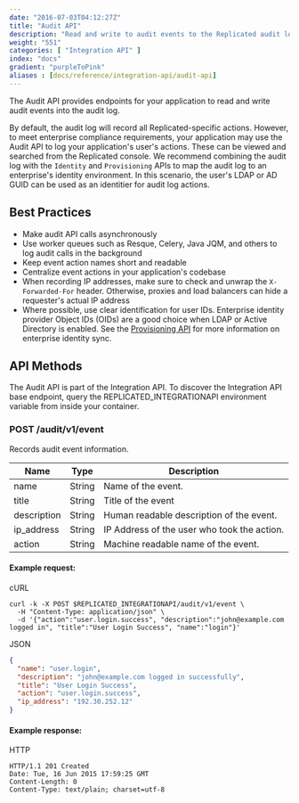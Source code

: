 ```yaml
---
date: "2016-07-03T04:12:27Z"
title: "Audit API"
description: "Read and write to audit events to the Replicated audit log."
weight: "551"
categories: [ "Integration API" ]
index: "docs"
gradient: "purpleToPink"
aliases : [docs/reference/integration-api/audit-api]
---
```


The Audit API provides endpoints for your application to read and write audit events into the audit log.

By default, the audit log will record all Replicated-specific actions. However, to meet enterprise compliance requirements, your application may use the Audit API to log your application's user's actions. These can be viewed and searched from the Replicated console. We recommend combining the audit log with the `Identity` and `Provisioning` APIs to map the audit log to an enterprise's identity environment. In this scenario, the user's LDAP or AD GUID can be used as an identitier for audit log actions.

## Best Practices

* Make audit API calls asynchronously
* Use worker queues such as Resque, Celery, Java JQM, and others to log audit calls in the background
* Keep event action names short and readable
* Centralize event actions in your application's codebase
* When recording IP addresses, make sure to check and unwrap the `X-Forwarded-For` header. Otherwise, proxies and load balancers can hide a requester's actual IP address
* Where possible, use clear identification for user IDs. Enterprise identity provider Object IDs (OIDs) are a good choice when LDAP or Active Directory is enabled. See the [Provisioning API](/api/integration-api/provisioning-api) for more information on enterprise identity sync.

## API Methods

The Audit API is part of the Integration API. To discover the Integration API base endpoint, query the REPLICATED_INTEGRATIONAPI environment variable from inside your container.

### POST /audit/v1/event

Records audit event information.

| Name        | Type   | Description                                 |
| ----------- | ------ | ------------------------------------------- |
| name        | String | Name of the event.                          |
| title       | String | Title of the event                          |
| description | String | Human readable description of the event.    |
| ip_address  | String | IP Address of the user who took the action. |
| action      | String | Machine readable name of the event.         |

#### Example request:

cURL

```shell
curl -k -X POST $REPLICATED_INTEGRATIONAPI/audit/v1/event \
  -H "Content-Type: application/json" \
  -d '{"action":"user.login.success", "description":"john@example.com logged in", "title":"User Login Success", "name":"login"}'
```

JSON

```json
{
  "name": "user.login",
  "description": "john@example.com logged in successfully",
  "title": "User Login Success",
  "action": "user.login.success",
  "ip_address": "192.30.252.12"
}
```

#### Example response:

HTTP

```
HTTP/1.1 201 Created
Date: Tue, 16 Jun 2015 17:59:25 GMT
Content-Length: 0
Content-Type: text/plain; charset=utf-8
```
